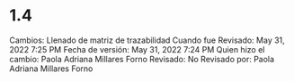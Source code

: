 # 1.4

Cambios: Llenado de matriz de trazabilidad
Cuando fue Revisado: May 31, 2022 7:25 PM
Fecha de  versión: May 31, 2022 7:24 PM
Quien hizo el cambio: Paola Adriana Millares Forno
Revisado: No
Revisado por: Paola Adriana Millares Forno